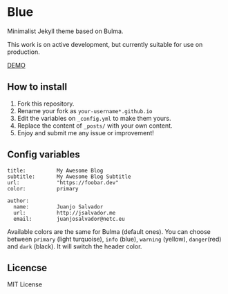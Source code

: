 # Blue

Minimalist Jekyll theme based on Bulma.

This work is on active development, but currently suitable for use on production.

[DEMO](https://jsalvador.me/blue)

## How to install

1. Fork this repository.
2. Rename your fork as `your-username*.github.io`
3. Edit the variables on `_config.yml` to make them yours.
4. Replace the content of `_posts/` with your own content.
5. Enjoy and submit me any issue or improvement!


## Config variables

```
title:          My Awesome Blog
subtitle:       My Awesome Blog Subtitle
url:            "https://foobar.dev"
color:          primary

author:
  name:         Juanjo Salvador
  url:          http://jsalvador.me
  email:        juanjosalvador@netc.eu
```

Available colors are the same for Bulma (default ones). You can choose between `primary` (light turquoise), `info` (blue), `warning` (yellow), `danger`(red) and `dark` (black). It will switch the header color. 

## Licencse

MIT License
